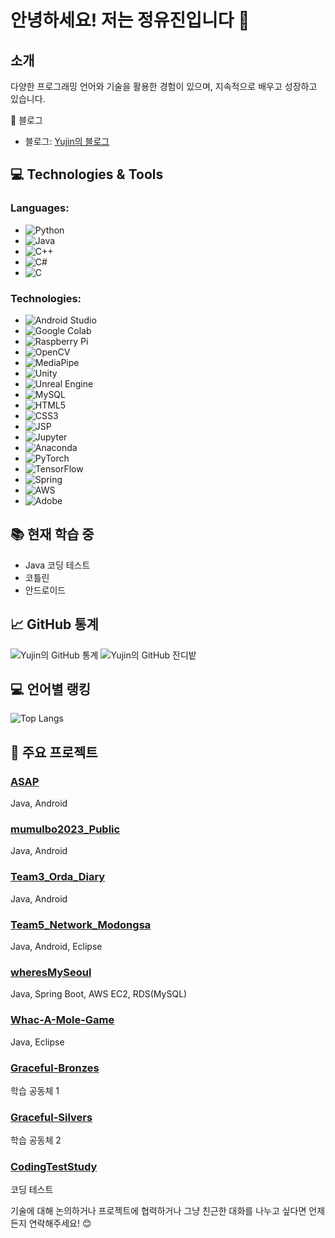 # 안녕하세요! 저는 정유진입니다 👋

## 소개
다양한 프로그래밍 언어와 기술을 활용한 경험이 있으며, 지속적으로 배우고 성장하고 있습니다.

🔗 블로그
- 블로그: [Yujin의 블로그](https://yourbloglink.com)

## 💻 Technologies & Tools

### Languages:
- ![Python](https://img.shields.io/badge/Python-3776AB?style=for-the-badge&logo=python&logoColor=white)
- ![Java](https://img.shields.io/badge/Java-007396?style=for-the-badge&logo=java&logoColor=white)
- ![C++](https://img.shields.io/badge/C++-00599C?style=for-the-badge&logo=cplusplus&logoColor=white)
- ![C#](https://img.shields.io/badge/C%23-239120?style=for-the-badge&logo=csharp&logoColor=white)
- ![C](https://img.shields.io/badge/C-A8B9CC?style=for-the-badge&logo=c&logoColor=white)

### Technologies:
- ![Android Studio](https://img.shields.io/badge/Android%20Studio-3DDC84?style=for-the-badge&logo=android-studio&logoColor=white)
- ![Google Colab](https://img.shields.io/badge/Colab-F9AB00?style=for-the-badge&logo=google-colab&logoColor=white)
- ![Raspberry Pi](https://img.shields.io/badge/Raspberry%20Pi-A22846?style=for-the-badge&logo=raspberry-pi&logoColor=white)
- ![OpenCV](https://img.shields.io/badge/OpenCV-5C3EE8?style=for-the-badge&logo=opencv&logoColor=white)
- ![MediaPipe](https://img.shields.io/badge/MediaPipe-0B72A2?style=for-the-badge&logo=mediapipe&logoColor=white)
- ![Unity](https://img.shields.io/badge/Unity-000000?style=for-the-badge&logo=unity&logoColor=white)
- ![Unreal Engine](https://img.shields.io/badge/Unreal%20Engine-313131?style=for-the-badge&logo=unreal-engine&logoColor=white)
- ![MySQL](https://img.shields.io/badge/MySQL-4479A1?style=for-the-badge&logo=mysql&logoColor=white)
- ![HTML5](https://img.shields.io/badge/HTML5-E34F26?style=for-the-badge&logo=html5&logoColor=white)
- ![CSS3](https://img.shields.io/badge/CSS3-1572B6?style=for-the-badge&logo=css3&logoColor=white)
- ![JSP](https://img.shields.io/badge/JSP-007396?style=for-the-badge&logo=jsp&logoColor=white)
- ![Jupyter](https://img.shields.io/badge/Jupyter-F37626?style=for-the-badge&logo=jupyter&logoColor=white)
- ![Anaconda](https://img.shields.io/badge/Anaconda-44A833?style=for-the-badge&logo=anaconda&logoColor=white)
- ![PyTorch](https://img.shields.io/badge/PyTorch-EE4C2C?style=for-the-badge&logo=pytorch&logoColor=white)
- ![TensorFlow](https://img.shields.io/badge/TensorFlow-FF6F00?style=for-the-badge&logo=tensorflow&logoColor=white)
- ![Spring](https://img.shields.io/badge/Spring-6DB33F?style=for-the-badge&logo=spring&logoColor=white)
- ![AWS](https://img.shields.io/badge/AWS-232F3E?style=for-the-badge&logo=amazon-aws&logoColor=white)
- ![Adobe](https://img.shields.io/badge/Adobe-FF0000?style=for-the-badge&logo=adobe&logoColor=white)

## 📚 현재 학습 중
- Java 코딩 테스트
- 코틀린
- 안드로이드

## 📈 GitHub 통계
![Yujin의 GitHub 통계](https://github-readme-stats.vercel.app/api?username=yujin45&show_icons=true&theme=radical)
![Yujin의 GitHub 잔디밭](https://github-readme-streak-stats.herokuapp.com/?user=yujin45&theme=radical)

## 💻 언어별 랭킹
![Top Langs](https://github-readme-stats.vercel.app/api/top-langs/?username=yujin45&layout=compact&theme=radical)

## 🌟 주요 프로젝트
### [ASAP](https://github.com/yujin45/ASAP)
Java, Android

### [mumulbo2023_Public](https://github.com/yujin45/mumulbo2023_Public)
Java, Android

### [Team3_Orda_Diary](https://github.com/yujin45/Team3_Orda_Diary)
Java, Android

### [Team5_Network_Modongsa](https://github.com/yujin45/Team5_Network_Modongsa)
Java, Android, Eclipse

### [wheresMySeoul](https://github.com/yujin45/wheresMySeoul)
Java, Spring Boot, AWS EC2, RDS(MySQL)

### [Whac-A-Mole-Game](https://github.com/yujin45/Whac-A-Mole-Game)
Java, Eclipse

### [Graceful-Bronzes](https://github.com/yujin45/Graceful-Bronzes)
학습 공동체 1

### [Graceful-Silvers](https://github.com/yujin45/Graceful-Silvers)
학습 공동체 2

### [CodingTestStudy](https://github.com/yujin45/CodingTestStudy)
코딩 테스트

기술에 대해 논의하거나 프로젝트에 협력하거나 그냥 친근한 대화를 나누고 싶다면 언제든지 연락해주세요! 😊
